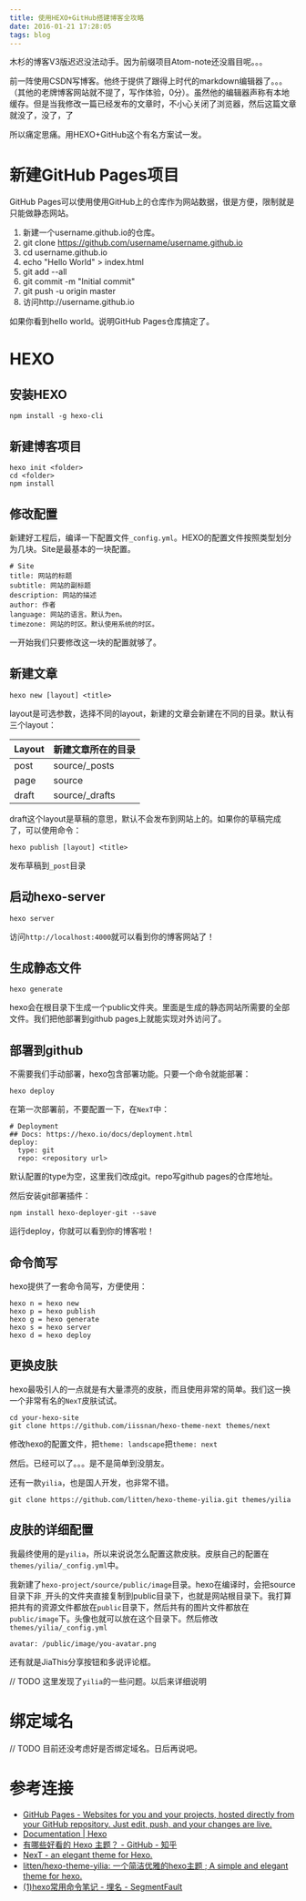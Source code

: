 ```yaml
---
title: 使用HEXO+GitHub搭建博客全攻略
date: 2016-01-21 17:28:05
tags: blog
---
```


木杉的博客V3版迟迟没法动手。因为前缀项目Atom-note还没眉目呢。。。

前一阵使用CSDN写博客。他终于提供了跟得上时代的markdown编辑器了。。。（其他的老牌博客网站就不提了，写作体验，0分）。虽然他的编辑器声称有本地缓存。但是当我修改一篇已经发布的文章时，不小心关闭了浏览器，然后这篇文章就没了，没了，了

所以痛定思痛。用HEXO+GitHub这个有名方案试一发。

# 新建GitHub Pages项目
GitHub Pages可以使用使用GitHub上的仓库作为网站数据，很是方便，限制就是只能做静态网站。

1. 新建一个username.github.io的仓库。
2. git clone https://github.com/username/username.github.io
3. cd username.github.io
4. echo "Hello World" > index.html
5. git add --all
6. git commit -m "Initial commit"
7. git push -u origin master
8. 访问http://username.github.io

如果你看到hello world。说明GitHub Pages仓库搞定了。

# HEXO
## 安装HEXO

    npm install -g hexo-cli
    
## 新建博客项目

    hexo init <folder>
    cd <folder>
    npm install

## 修改配置
新建好工程后，编译一下配置文件`_config.yml`。HEXO的配置文件按照类型划分为几块。Site是最基本的一块配置。

```
# Site
title: 网站的标题
subtitle: 网站的副标题
description: 网站的描述
author: 作者
language: 网站的语言。默认为en。
timezone: 网站的时区。默认使用系统的时区。
```

一开始我们只要修改这一块的配置就够了。

## 新建文章

    hexo new [layout] <title>

layout是可选参数，选择不同的layout，新建的文章会新建在不同的目录。默认有三个layout：

| Layout | 新建文章所在的目录 |
|---|---|
| post    | source/_posts |
| page    | source |
| draft  | source/_drafts |

draft这个layout是草稿的意思，默认不会发布到网站上的。如果你的草稿完成了，可以使用命令：

    hexo publish [layout] <title>

发布草稿到`_post`目录

## 启动hexo-server

    hexo server

访问`http://localhost:4000`就可以看到你的博客网站了！

## 生成静态文件

    hexo generate

hexo会在根目录下生成一个public文件夹。里面是生成的静态网站所需要的全部文件。我们把他部署到github pages上就能实现对外访问了。

## 部署到github
不需要我们手动部署，hexo包含部署功能。只要一个命令就能部署：

    hexo deploy

在第一次部署前，不要配置一下，在`NexT`中：

```
# Deployment
## Docs: https://hexo.io/docs/deployment.html
deploy:
  type: git
  repo: <repository url>
```

默认配置的type为空，这里我们改成git。repo写github pages的仓库地址。

然后安装git部署插件：

    npm install hexo-deployer-git --save

运行deploy，你就可以看到你的博客啦！

## 命令简写
hexo提供了一套命令简写，方便使用：

```
hexo n = hexo new
hexo p = hexo publish
hexo g = hexo generate
hexo s = hexo server
hexo d = hexo deploy
```

## 更换皮肤
hexo最吸引人的一点就是有大量漂亮的皮肤，而且使用非常的简单。我们这一换一个非常有名的`NexT`皮肤试试。

```
cd your-hexo-site
git clone https://github.com/iissnan/hexo-theme-next themes/next
```

修改hexo的配置文件，把`theme: landscape`把`theme: next`

然后。已经可以了。。。是不是简单到没朋友。

还有一款`yilia`，也是国人开发，也非常不错。

    git clone https://github.com/litten/hexo-theme-yilia.git themes/yilia
    
    
## 皮肤的详细配置
我最终使用的是`yilia`，所以来说说怎么配置这款皮肤。皮肤自己的配置在`themes/yilia/_config.yml`中。

我新建了`hexo-project/source/public/image`目录。hexo在编译时，会把source目录下非`_`开头的文件夹直接复制到public目录下，也就是网站根目录下。我打算把共有的资源文件都放在`public`目录下，然后共有的图片文件都放在`public/image`下。头像也就可以放在这个目录下。然后修改`themes/yilia/_config.yml`

```
avatar: /public/image/you-avatar.png
```

还有就是JiaThis分享按钮和多说评论框。

// TODO 这里发现了`yilia`的一些问题。以后来详细说明

# 绑定域名

// TODO 目前还没考虑好是否绑定域名。日后再说吧。

# 参考连接
- [GitHub Pages - Websites for you and your projects, hosted directly from your GitHub repository. Just edit, push, and your changes are live.](https://pages.github.com/)
- [Documentation | Hexo](https://hexo.io/docs/)
- [有哪些好看的 Hexo 主题？ - GitHub - 知乎](http://www.zhihu.com/question/24422335)
- [NexT - an elegant theme for Hexo.](http://theme-next.iissnan.com/)
- [litten/hexo-theme-yilia: 一个简洁优雅的hexo主题 ; A simple and elegant theme for hexo.](https://github.com/litten/hexo-theme-yilia)
- [(1)hexo常用命令笔记 - 埋名 - SegmentFault](http://segmentfault.com/a/1190000002632530?utm_source=tuicool&utm_medium=referral)